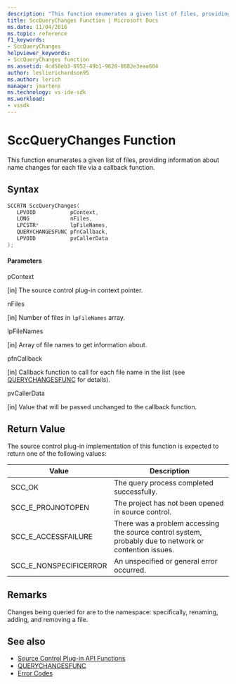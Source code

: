 ```yaml
---
description: "This function enumerates a given list of files, providing information about name changes for each file via a callback function."
title: SccQueryChanges Function | Microsoft Docs
ms.date: 11/04/2016
ms.topic: reference
f1_keywords:
- SccQueryChanges
helpviewer_keywords:
- SccQueryChanges function
ms.assetid: 4cd58eb3-6952-49b1-9620-8682e3eaa604
author: leslierichardson95
ms.author: lerich
manager: jmartens
ms.technology: vs-ide-sdk
ms.workload:
- vssdk
---
```

# SccQueryChanges Function
This function enumerates a given list of files, providing information about name changes for each file via a callback function.

## Syntax

```cpp
SCCRTN SccQueryChanges(
   LPVOID           pContext,
   LONG             nFiles,
   LPCSTR*          lpFileNames,
   QUERYCHANGESFUNC pfnCallback,
   LPVOID           pvCallerData
);
```

#### Parameters
 pContext

[in] The source control plug-in context pointer.

 nFiles

[in] Number of files in `lpFileNames` array.

 lpFileNames

[in] Array of file names to get information about.

 pfnCallback

[in] Callback function to call for each file name in the list (see [QUERYCHANGESFUNC](../extensibility/querychangesfunc.md) for details).

 pvCallerData

[in] Value that will be passed unchanged to the callback function.

## Return Value
 The source control plug-in implementation of this function is expected to return one of the following values:

|Value|Description|
|-----------|-----------------|
|SCC_OK|The query process completed successfully.|
|SCC_E_PROJNOTOPEN|The project has not been opened in source control.|
|SCC_E_ACCESSFAILURE|There was a problem accessing the source control system, probably due to network or contention issues.|
|SCC_E_NONSPECIFICERROR|An unspecified or general error occurred.|

## Remarks
 Changes being queried for are to the namespace: specifically, renaming, adding, and removing a file.

## See also
- [Source Control Plug-in API Functions](../extensibility/source-control-plug-in-api-functions.md)
- [QUERYCHANGESFUNC](../extensibility/querychangesfunc.md)
- [Error Codes](../extensibility/error-codes.md)

